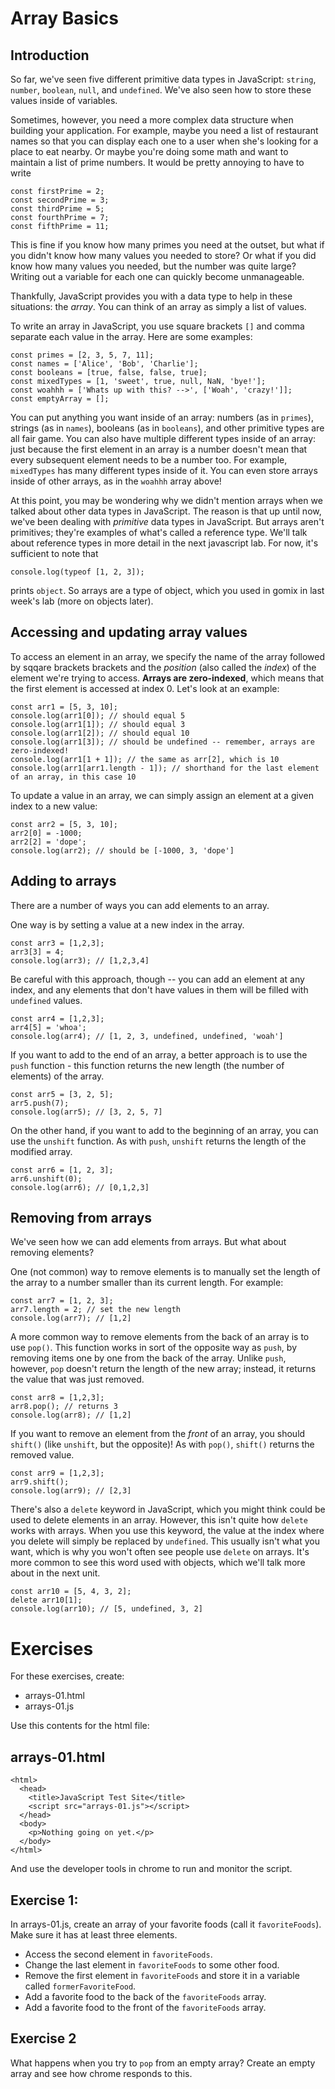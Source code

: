 # Array Basics

## Introduction

So far, we've seen five different primitive data types in JavaScript: `string`, `number`, `boolean`, `null`, and `undefined`. We've also seen how to store these values inside of variables.

Sometimes, however, you need a more complex data structure when building your application. For example, maybe you need a list of restaurant names so that you can display each one to a user when she's looking for a place to eat nearby. Or maybe you're doing some math and want to maintain a list of prime numbers. It would be pretty annoying to have to write

~~~
const firstPrime = 2;
const secondPrime = 3;
const thirdPrime = 5;
const fourthPrime = 7;
const fifthPrime = 11;
~~~

This is fine if you know how many primes you need at the outset, but what if you didn't know how many values you needed to store? Or what if you did know how many values you needed, but the number was quite large? Writing out a variable for each one can quickly become unmanageable.

Thankfully, JavaScript provides you with a data type to help in these situations: the _array_. You can think of an array as simply a list of values.

To write an array in JavaScript, you use square brackets `[]` and comma separate each value in the array. Here are some examples:

~~~
const primes = [2, 3, 5, 7, 11];
const names = ['Alice', 'Bob', 'Charlie'];
const booleans = [true, false, false, true];
const mixedTypes = [1, 'sweet', true, null, NaN, 'bye!'];
const woahhh = ['Whats up with this? -->', ['Woah', 'crazy!']];
const emptyArray = [];
~~~

You can put anything you want inside of an array: numbers (as in `primes`), strings (as in `names`), booleans (as in `booleans`), and other primitive types are all fair game. You can also have multiple different types inside of an array: just because the first element in an array is a number doesn't mean that every subsequent element needs to be a number too. For example, `mixedTypes` has many different types inside of it. You can even store arrays inside of other arrays, as in the `woahhh` array above!

At this point, you may be wondering why we didn't mention arrays when we talked about other data types in JavaScript. The reason is that up until now, we've been dealing with _primitive_ data types in JavaScript. But arrays aren't primitives; they're examples of what's called a reference type. We'll talk about reference types in more detail in the next javascript lab. For now, it's sufficient to note that

~~~
console.log(typeof [1, 2, 3]);
~~~

prints `object`. So arrays are a type of object, which you used in gomix in last week's lab (more on objects later).

## Accessing and updating array values

To access an element in an array, we specify the name of the array followed by sqqare brackets brackets and the _position_ (also called the _index_) of the element we're trying to access. **Arrays are zero-indexed**, which means that the first element is accessed at index 0\. Let's look at an example:

~~~
const arr1 = [5, 3, 10];
console.log(arr1[0]); // should equal 5
console.log(arr1[1]); // should equal 3
console.log(arr1[2]); // should equal 10
console.log(arr1[3]); // should be undefined -- remember, arrays are zero-indexed!
console.log(arr1[1 + 1]); // the same as arr[2], which is 10
console.log(arr1[arr1.length - 1]); // shorthand for the last element of an array, in this case 10
~~~

To update a value in an array, we can simply assign an element at a given index to a new value:

~~~
const arr2 = [5, 3, 10];
arr2[0] = -1000;
arr2[2] = 'dope';
console.log(arr2); // should be [-1000, 3, 'dope']
~~~

## Adding to arrays

There are a number of ways you can add elements to an array.

One way is by setting a value at a new index in the array.

~~~
const arr3 = [1,2,3];
arr3[3] = 4;
console.log(arr3); // [1,2,3,4]
~~~

Be careful with this approach, though -- you can add an element at any index, and any elements that don't have values in them will be filled with `undefined` values.

~~~
const arr4 = [1,2,3];
arr4[5] = 'whoa';
console.log(arr4); // [1, 2, 3, undefined, undefined, 'woah']
~~~

If you want to add to the end of an array, a better approach is to use the `push` function - this function returns the new length (the number of elements) of the array.

~~~
const arr5 = [3, 2, 5];
arr5.push(7); 
console.log(arr5); // [3, 2, 5, 7]
~~~

On the other hand, if you want to add to the beginning of an array, you can use the `unshift` function. As with `push`, `unshift` returns the length of the modified array.

~~~
const arr6 = [1, 2, 3];
arr6.unshift(0);
console.log(arr6); // [0,1,2,3]
~~~

## Removing from arrays

We've seen how we can add elements from arrays. But what about removing elements?

One (not common) way to remove elements is to manually set the length of the array to a number smaller than its current length. For example:

~~~
const arr7 = [1, 2, 3];
arr7.length = 2; // set the new length
console.log(arr7); // [1,2]
~~~

A more common way to remove elements from the back of an array is to use `pop()`. This function works in sort of the opposite way as `push`, by removing items one by one from the back of the array. Unlike `push`, however, `pop` doesn't return the length of the new array; instead, it returns the value that was just removed.

~~~
const arr8 = [1,2,3];
arr8.pop(); // returns 3
console.log(arr8); // [1,2]
~~~

If you want to remove an element from the _front_ of an array, you should `shift()` (like `unshift`, but the opposite)! As with `pop()`, `shift()` returns the removed value.

~~~
const arr9 = [1,2,3];
arr9.shift();
console.log(arr9); // [2,3]
~~~

There's also a `delete` keyword in JavaScript, which you might think could be used to delete elements in an array. However, this isn't quite how `delete` works with arrays. When you use this keyword, the value at the index where you delete will simply be replaced by `undefined`. This usually isn't what you want, which is why you won't often see people use `delete` on arrays. It's more common to see this word used with objects, which we'll talk more about in the next unit.

~~~
const arr10 = [5, 4, 3, 2];
delete arr10[1];
console.log(arr10); // [5, undefined, 3, 2]
~~~

# Exercises

For these exercises, create:

- arrays-01.html
- arrays-01.js

Use this contents for the html file:

## arrays-01.html

~~~
<html> 
  <head>
    <title>JavaScript Test Site</title>
    <script src="arrays-01.js"></script>
  </head>
  <body>
    <p>Nothing going on yet.</p>
  </body>
</html>
~~~

And use the developer tools in chrome to run and monitor the script.

## Exercise 1:

In arrays-01.js, create an array of your favorite foods (call it `favoriteFoods`). Make sure it has at least three elements.

- Access the second element in `favoriteFoods`.
- Change the last element in `favoriteFoods` to some other food.
- Remove the first element in `favoriteFoods` and store it in a variable called `formerFavoriteFood`.
- Add a favorite food to the back of the `favoriteFoods` array.
- Add a favorite food to the front of the `favoriteFoods` array.

## Exercise 2

What happens when you try to `pop` from an empty array? Create an empty array and see how chrome responds to this.

